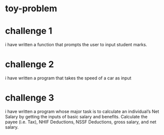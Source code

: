 # toy-problem
# challenge 1
i have written a function that prompts the user to input student marks. 
# challenge 2
i have written a program that takes the speed of a car as input 
# challenge 3
i have written a program whose major task is to calculate an individual’s Net Salary by getting the inputs of basic salary and benefits. Calculate the payee (i.e. Tax), NHIF Deductions, NSSF Deductions, gross salary, and net salary. 

